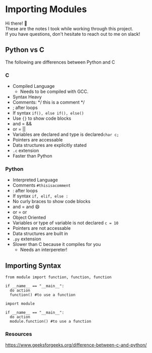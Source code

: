 # Importing Modules

Hi there! :wave: <br>
These are the notes I took while working through this project. <br>
If you have questions, don't hesitate to reach out to me on slack! <br>

## Python vs C
The following are differences between Python and C

### C
- Compiled Language
  - Needs to be compiled with GCC.
- Syntax Heavy
- Comments: */ this is a comment */
- ; after loops
- If syntax `if(), else if(), else()`
- Use `{}` to show code blocks
- and = &&
- or = ||
- Variables are declared and type is declared`char c;`
- Pointers are accessable
- Data structures are explicitly stated
- `.c` extension
- Faster than Python

### Python
- Interpreted Language
- Comments `#thisisacomment`
- : after loops
- If syntax `if, elif, else :`
- No curly braces to show code blocks
- and = and :smile:
- or = or
- Object Oriented
- Variables or type of variable is not declared `c = 10`
- Pointers are not accessable
- Data structures are built in
- `.py` extension
- Slower than C because it compiles for you
  - Needs an interpereter!

## Importing Syntax

```
from module import function, function, function

if __name__ == "__main__":
  do action
  function() #to use a function
```
```
import module

if __name__ == "__main__":
  do action
  module.function() #to use a function
```

### Resources
https://www.geeksforgeeks.org/difference-between-c-and-python/
